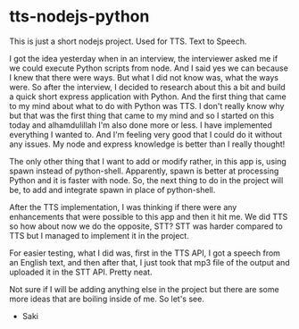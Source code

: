 # tts-nodejs-python
This is just a short nodejs project. Used for TTS. Text to Speech.

I got the idea yesterday when in an interview, the interviewer asked me if we could execute Python scripts from node. And I said yes we can because I knew that there were ways. But what I did not know was, what the ways were. So after the interview, I decided to research about this a bit and build a quick short express application with Python. And the first thing that came to my mind about what to do with Python was TTS. I don't really know why but that was the first thing that came to my mind and so I started on this today and alhamdulillah I'm also done more or less. I have implemented everything I wanted to. And I'm feeling very good that I could do it without any issues. My node and express knowledge is better than I really thought! 

The only other thing that I want to add or modify rather, in this app is, using spawn instead of python-shell. Apparently, spawn is better at processing Python and it is faster with node.
So, the next thing to do in the project will be, to add and integrate spawn in place of python-shell.

After the TTS implementation, I was thinking if there were any enhancements that were possible to this app and then it hit me. We did TTS so how about now we do the opposite, STT?
STT was harder compared to TTS but I managed to implement it in the project. 

For easier testing, what I did was, first in the TTS API, I got a speech from an English text, and then after that, I just took that mp3 file of the output and uploaded it in the STT API. Pretty neat.


Not sure if I will be adding anything else in the project but there are some more ideas that are boiling inside of me. So let's see.


- Saki
